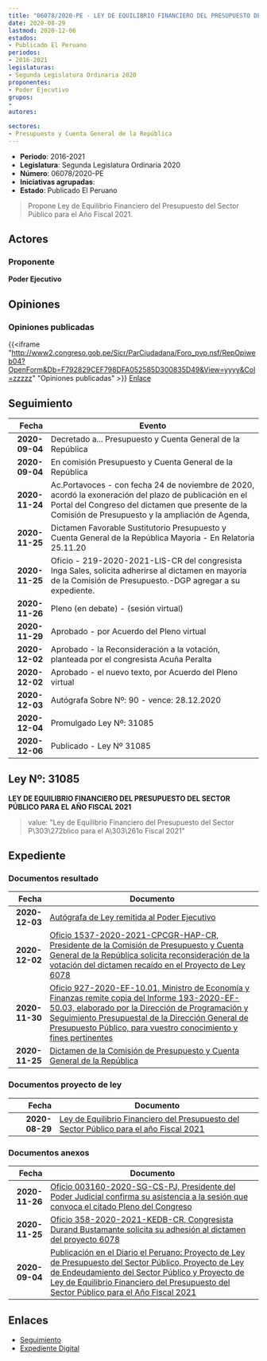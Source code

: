 ```yaml
---
title: "06078/2020-PE - LEY DE EQUILIBRIO FINANCIERO DEL PRESUPUESTO DEL SECTOR PÚBLICO PARA EL AÑO FISCAL 2021"
date: 2020-08-29
lastmod: 2020-12-06
estados:
- Publicado El Peruano
periodos:
- 2016-2021
legislaturas:
- Segunda Legislatura Ordinaria 2020
proponentes:
- Poder Ejecutivo
grupos:
- 
autores:

sectores:
- Presupuesto y Cuenta General de la República
---
```

- **Periodo**: 2016-2021
- **Legislatura**: Segunda Legislatura Ordinaria 2020
- **Número**: 06078/2020-PE
- **Iniciativas agrupadas**: 
- **Estado**: Publicado El Peruano

> Propone Ley de Equilibrio Financiero del Presupuesto del Sector Público para el Año Fiscal 2021.


## Actores

### Proponente

**Poder Ejecutivo**

## Opiniones

### Opiniones publicadas

{{<iframe "http://www2.congreso.gob.pe/Sicr/ParCiudadana/Foro_pvp.nsf/RepOpiweb04?OpenForm&Db=F792829CEF798DFA052585D300835D49&View=yyyy&Col=zzzzz" "Opiniones publicadas" >}}
[Enlace](http://www2.congreso.gob.pe/Sicr/ParCiudadana/Foro_pvp.nsf/RepOpiweb04?OpenForm&Db=F792829CEF798DFA052585D300835D49&View=yyyy&Col=zzzzz)


## Seguimiento

| Fecha | Evento |
|------:|--------|
| **2020-09-04** | Decretado a... Presupuesto y Cuenta General de la República |
| **2020-09-04** | En comisión Presupuesto y Cuenta General de la República |
| **2020-11-24** | Ac.Portavoces - con fecha 24 de noviembre de 2020, acordó la exoneración del plazo de publicación en el Portal del Congreso del dictamen que presente de la Comisión de Presupuesto y la ampliación de Agenda, |
| **2020-11-25** | Dictamen Favorable Sustitutorio Presupuesto y Cuenta General de la República Mayoria - En Relatoría 25.11.20 |
| **2020-11-25** | Oficio - 219-2020-2021-LIS-CR del congresista Inga Sales, solicita adherirse al dictamen en mayoría de la Comisión de Presupuesto.-DGP agregar a su expediente. |
| **2020-11-26** | Pleno (en debate) - (sesión virtual) |
| **2020-11-29** | Aprobado - por Acuerdo del Pleno virtual |
| **2020-12-02** | Aprobado - la Reconsideración a la votación, planteada por el congresista Acuña Peralta |
| **2020-12-02** | Aprobado - el nuevo texto, por Acuerdo del Pleno virtual |
| **2020-12-03** | Autógrafa Sobre Nº: 90 - vence: 28.12.2020 |
| **2020-12-04** | Promulgado Ley Nº: 31085 |
| **2020-12-06** | Publicado - Ley Nº 31085 |

## Ley Nº: 31085

**LEY DE EQUILIBRIO FINANCIERO DEL PRESUPUESTO DEL SECTOR PÚBLICO PARA EL AÑO FISCAL 2021**

> value: "Ley de Equilibrio Financiero del Presupuesto del Sector P\303\272blico para el A\303\261o Fiscal 2021"


## Expediente

### Documentos resultado

| Fecha | Documento |
|------:|-----------|
| **2020-12-03** | [Autógrafa de Ley remitida al Poder Ejecutivo](https://leyes.congreso.gob.pe/Documentos/2016_2021/Autografas/Ley_y_de_Resolucion_Legislativa/AU06078-20201203.pdf) |
| **2020-12-02** | [Oficio 1537-2020-2021-CPCGR-HAP-CR, Presidente de la Comisión de Presupuesto y Cuenta General de la República solicita reconsideración de la votación del dictamen recaído en el Proyecto de Ley 6078](http://www.leyes.congreso.gob.pe/Documentos/2016_2021/Oficios/Comisiones_Ordinarias/OFICIO-1537-2020-2021-CPCGR-HAP-CR.pdf) |
| **2020-11-30** | [Oficio 927-2020-EF-10.01, Ministro de Economía y Finanzas remite copia del Informe 193-2020-EF-50.03, elaborado por la Dirección de Programación y Seguimiento Presupuestal de la Dirección General de Presupuesto Público, para vuestro conocimiento y fines pertinentes](http://www.leyes.congreso.gob.pe/Documentos/2016_2021/Oficios/Otras_Instituciones/OFICIO-927-2020-EF-10.01.pdf) |
| **2020-11-25** | [Dictamen de la Comisión de Presupuesto y Cuenta General de la República](http://www.leyes.congreso.gob.pe/Documentos/2016_2021/Dictamenes/Proyectos_de_Ley/06078DC17MAY20201125.pdf) |

### Documentos proyecto de ley

| Fecha | Documento |
|------:|-----------|
| **2020-08-29** | [Ley de Equilibrio Financiero del Presupuesto del Sector Público para el año Fiscal 2021](http://www.leyes.congreso.gob.pe/Documentos/2016_2021/Proyectos_de_Ley_y_de_Resoluciones_Legislativas/PL06078-20200829.pdf) |

### Documentos anexos

| Fecha | Documento |
|------:|-----------|
| **2020-11-26** | [Oficio 003160-2020-SG-CS-PJ, Presidente del Poder Judicial confirma su asistencia a la sesión que convoca el citado Pleno del Congreso](http://www.leyes.congreso.gob.pe/Documentos/2016_2021/Oficios/Otras_Instituciones/OFICIO-003160-2020-SG-CS-PJ.pdf) |
| **2020-11-25** | [Oficio 358-2020-2021-KEDB-CR, Congresista Durand Bustamante solicita su adhesión al dictamen del proyecto 6078](http://www.leyes.congreso.gob.pe/Documentos/2016_2021/Adhesiones/Proyectos_de_Ley/OFICIO-358-2020-2021-KEDB-CR.pdf) |
| **2020-09-04** | [Publicación en el Diario el Peruano: Proyecto de Ley de Presupuesto del Sector Público, Proyecto de Ley de Endeudamiento del Sector Público y Proyecto de Ley de Equilibrio Financiero del Presupuesto del Sector Público para el Año Fiscal 2021](http://www.leyes.congreso.gob.pe/Documentos/2016_2021/Documentos_Temporales/Peruano_presup_2021_PL_6076_6077_6078.pdf) |

## Enlaces

- [Seguimiento](http://www2.congreso.gob.pe/Sicr/TraDocEstProc/CLProLey2016.nsf/f7fff46988ca05b1052578e100829cc7/38165a9aa496eef9052585d40014d81a?OpenDocument)
- [Expediente Digital](http://www2.congreso.gob.pe/Sicr/TraDocEstProc/Expvirt_2011.nsf/visbusqptramdoc1621/06078?opendocument)

